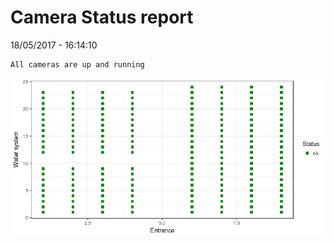 Camera Status report
================
18/05/2017 - 16:14:10

    All cameras are up and running

![](camreport_files/figure-markdown_github/unnamed-chunk-2-1.png)
